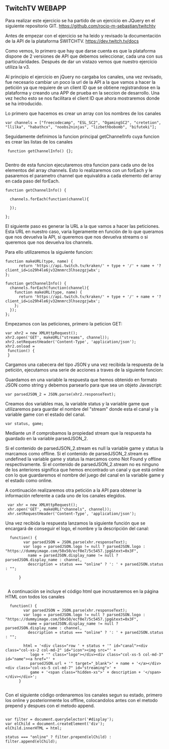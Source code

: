 ## TwitchTV WEBAPP 

Para realizar este ejercicio se ha partido de un ejercicio en JQuery en el siguiente repositorio GIT.
https://github.com/rocio-m-sebastian/twitchtv

Antes de empezar con el ejercicio se ha leido y revisado la documentación de la API de la plataforma SWITCHTV.
https://dev.twitch.tv/docs

Como vemos, lo primero que hay que darse cuenta es que la plataforma dispone de 2 versiones de API que debemos seleccionar, cada una con sus particularidades. Después de dar un vistazo vemos que nuestro ejercicio utiliza la v3.

Al principio el ejercicio en jQuery no cargaba los canales, una vez revisado, fue necesario cambiar un poco la url de la API a la que vamos a hacer la petición ya que requiere de un client ID que se obtiene registrandose en la plataforma y creando una APP de prueba en la seccion de desarrollo. Una vez hecho esto se nos facilitara el client ID que ahora mostraremos donde se ha introducido.

Lo primero que hacemos es crear un array con los nombres de los canales

```
var channels = ["freecodecamp", "ESL_SC2", "OgamingSC2", "cretetion", "llilka", "habathcx", "noobs2ninjas", "lizbethbobomb", "bifuteki"];

```

Seguidamente definimos la funcion principal getChannelInfo cuya funcion es crear las listas de los canales

```
 function getChannelInfo() {};
 
```

Dentro de esta funcion ejecutaremos otra funcion para cada uno de los elementos del array channels. Esto lo realizaremos con un forEach y le pasaremos el parametro channel que equivaldra a cada elemento del array en cada paso del forEach.

```
function getChannelInfo() {

  channels.forEach(function(channel){
    
  });

};

```

El siguiente paso es generar la URL a la que vamos a hacer las peticiones. Esta URL en nuestro caso, varia ligeramente en función de lo que queramos que nos devuelva la API, si queremos que nos devuelva streams o si queremos que nos devuelva los channels.

Para ello utilizaremos la siguiente funcion:

```
function makeURL(type, name) {
      return 'https://api.twitch.tv/kraken/' + type + '/' + name + '?client_id=io29h4le6jv32mnmrc3lhsezgzjwbx';
};
```

```
function getChannelInfo() {
  channels.forEach(function(channel){
    function makeURL(type, name) {
      return 'https://api.twitch.tv/kraken/' + type + '/' + name + '?client_id=io29h4le6jv32mnmrc3lhsezgzjwbx';
    };
  });
};

```

Empezamos con las peticiones, primero la peticion GET:

    var xhr2 = new XMLHttpRequest();
    xhr2.open('GET', makeURL("streams", channel));
    xhr2.setRequestHeader('Content-Type', 'application/json');
    xhr2.onload = 
     function() {
     }
     
Cargamos una cabecera del tipo JSON y una vez recibida la respuesta de la petición, ejecutamos una serie de acciones a traves de la siguiente funcion:

Guardamos en una variable la respuesta que hemos obtenido en formato JSON como string y debemos parsearlo para que sea un objeto Javascript:

    var parsedJSON_2 = JSON.parse(xhr2.responseText);
     
Creamos dos variables mas, la variable status y la variable game que utilizaremos para guardar el nombre del "stream" donde esta el canal y la variable game con el estado del canal.

    var status, game;

Mediante un if comprobamos la propiedad stream que la respuesta ha guardado en la variable parsedJSON_2.

Si el contenido de parsedJSON_2.stream es null la variable game y status la marcamos como offline.
Si el contenido de parsedJSON_2.stream es undefined la variable game y status la marcamos como Not Found y offline respectivamente.
Si el contenido de parsedJSON_2.stream no es ninguno de los anteriores significa que hemos encontrado un canal y que está online con lo que guardaremos el nombre del juego del canal en la variable game y el estado como online.

A continuación realizaremos otra petición a la API para obtener la información referente a cada uno de los canales elegidos.

 ```
  var xhr = new XMLHttpRequest();
  xhr.open('GET', makeURL("channels", channel));
  xhr.setRequestHeader('Content-Type', 'application/json');

```

Una vez recibida la respuesta lanzamos la siguiente función que se encargará de conseguir el logo, el nombre y la descripción del canal:

```
  function() {
        var parsedJSON = JSON.parse(xhr.responseText);
        var logo = parsedJSON.logo != null ? parsedJSON.logo : "https://dummyimage.com/50x50/ecf0e7/5c5457.jpg&text=0x3F",
          name = parsedJSON.display_name != null ? parsedJSON.display_name : channel,
          description = status === "online" ? ': ' + parsedJSON.status : "";

      }
  
```
   
A continuación se incluye el código html que incrustaremos en la página HTML con todos los canales

```
  function() {
        var parsedJSON = JSON.parse(xhr.responseText);
        var logo = parsedJSON.logo != null ? parsedJSON.logo : "https://dummyimage.com/50x50/ecf0e7/5c5457.jpg&text=0x3F",
          name = parsedJSON.display_name != null ? parsedJSON.display_name : channel,
          description = status === "online" ? ': ' + parsedJSON.status : "";
          
        html = '<div class="row ' + status + '" id="canal"><div class="col-xs-2 col-md-2" id="icon"><img src="' + 
           logo + '" class="logo"></div><div class="col-xs-5 col-md-3" id="name"><a href="' + 
           parsedJSON.url + '" target="_blank">' + name + '</a></div><div class="col-xs-5 col-md-7" id="streaming">' + 
           game + '<span class="hidden-xs">' + description + '</span></div></div>';
      }
  
```

Con el siguiente código ordenaremos los canales segun su estado, primero los online y posteriormente los offline, colocandolos antes con el metodo prepend y despues con el metodo append.

```

var filter = document.querySelector('#display');
var elChild = document.createElement('div');
elChild.innerHTML = html;       

status === "online" ? filter.prepend(elChild) : filter.append(elChild);

```



